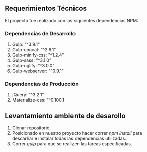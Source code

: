 ## Requerimientos Técnicos
El proyecto fue realizado con las siguientes dependencias NPM:

### Dependencias de Desarrollo
1. Gulp: "^3.9.1"
2. Gulp-concat: "^2.6.1"
3. Gulp-minify-css: "^1.2.4"
4. Gulp-sass: "^3.1.0"
5. Gulp-uglify: "^3.0.0"
6. Gulp-webserver: "^0.9.1"

### Dependencias de Producción
1. jQuery: "^3.2.1"
2. Materialize-css: "^0.100.1

## Levantamiento ambiente de desarollo
1. Clonar repositorio.
2. Posicionado en nuestro proyecto hacer correr *npm install* para descarhar e instalar todas las dependencias utilizadas.
3. Correr *gulp* para que se realizen las tareas especificadas.
